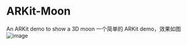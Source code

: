 # ARKit-Moon
An ARKit demo to show a 3D moon 
一个简单的 ARKit demo，效果如图
![image](https://github.com/wayne798/ARKit-Moon/pics/moon.png)

